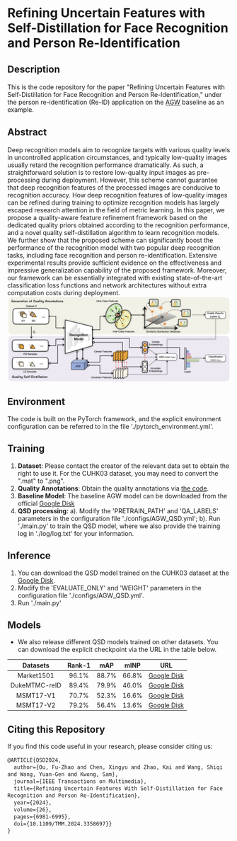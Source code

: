 # Refining Uncertain Features with Self-Distillation for Face Recognition and Person Re-Identification

## Description
####
This is the code repository for the paper "Refining Uncertain Features with Self-Distillation for Face Recognition and Person Re-Identification," under the person re-identification (Re-ID) application on the [AGW](https://github.com/mangye16/ReID-Survey) baseline as an example.

## Abstract
####
Deep recognition models aim to recognize targets with various quality levels in uncontrolled application circumstances, and typically low-quality images usually retard the recognition performance dramatically. As such, a straightforward solution is to restore low-quality input images as pre-processing during deployment. However, this scheme cannot guarantee that deep recognition features of the processed images are conducive to recognition accuracy. How deep recognition features of low-quality images can be refined during training to optimize recognition models has largely escaped research attention in the field of metric learning. In this paper, we propose a quality-aware feature refinement framework based on the dedicated quality priors obtained according to the recognition performance, and a novel quality self-distillation algorithm to learn recognition models. We further show that the proposed scheme can significantly boost the performance of the recognition model with two popular deep recognition tasks, including face recognition and person re-identification. Extensive experimental results provide sufficient evidence on the effectiveness and impressive generalization capability of the proposed framework. Moreover, our framework can be essentially integrated with existing state-of-the-art classification loss functions and network architectures without extra computation costs during deployment. 
<img src="docs/Framework.png" title="framework" width="800" />

## Environment
The code is built on the PyTorch framework, and the explicit environment configuration can be referred to in the file './pytorch_environment.yml'.

## Training
1. **Dataset**: Please contact the creator of the relevant data set to obtain the right to use it. For the CUHK03 dataset, you may need to convert the ".mat" to ".png".
2. **Quality Annotations**: Obtain the quality annotations via [the code](https://github.com/Tencent/TFace/tree/quality/generate_pseudo_labels).
3. **Baseline Model**: The baseline AGW model can be downloaded from the official [Google Disk](https://drive.google.com/file/d/1Uyq_JBM2N1JL-buYWkLZFMd7N-eMjOUZ/view)
4. **QSD processing**: a). Modify the 'PRETRAIN_PATH' and 'QA_LABELS' parameters in the configuration file './configs/AGW_QSD.yml'; b). Run './main.py' to train the QSD model, where we also provide the training log in './log/log.txt' for your information. 

## Inference

1. You can download the QSD model trained on the CUHK03 dataset at the [Google Disk](https://drive.google.com/file/d/1lhNdtQ-tKvT3iXi9QbZGIATIYSRU8XA-/view).
2. Modify the 'EVALUATE_ONLY' and 'WEIGHT' parameters in the configuration file './configs/AGW_QSD.yml'.
3. Run './main.py'

## Models

- We also release different QSD models trained on other datasets. You can download the explicit checkpoint via the URL in the table below.

|   Datasets    | Rank-1 |  mAP  | mINP  |                             URL                              |
| :-----------: | :----: | :---: | :---: | :----------------------------------------------------------: |
|  Market1501   | 96.1%  | 88.7% | 66.8% | [Google Disk](https://drive.google.com/file/d/1tm0fLL8YLuRBILd4_qzKK3Jn_9RA8YG8/view?usp=drive_link) |
| DukeMTMC-reID | 89.4%  | 79.9% | 46.0% | [Google Disk](https://drive.google.com/file/d/17bKo4GbDe1GqwnCKfA8H84o9TGQO6NlP/view?usp=drive_link) |
|   MSMT17-V1   | 70.7%  | 52.3% | 16.6% | [Google Disk](https://drive.google.com/file/d/1ZiEcYZG0Znz5iMG2sOx5rtJwXNqDvUFa/view?usp=drive_link) |
|   MSMT17-V2   | 79.2%  | 56.4% | 13.6% | [Google Disk](https://drive.google.com/file/d/1UTZRi637MknOAdgMCcYvbhX3XHosuwQg/view?usp=drive_link) |

## Citing this Repository

If you find this code useful in your research, please consider citing us:
```
@ARTICLE{QSD2024,
  author={Ou, Fu-Zhao and Chen, Xingyu and Zhao, Kai and Wang, Shiqi and Wang, Yuan-Gen and Kwong, Sam},
  journal={IEEE Transactions on Multimedia}, 
  title={Refining Uncertain Features With Self-Distillation for Face Recognition and Person Re-Identification}, 
  year={2024},
  volume={26},
  pages={6981-6995},
  doi={10.1109/TMM.2024.3358697}}
}
```

